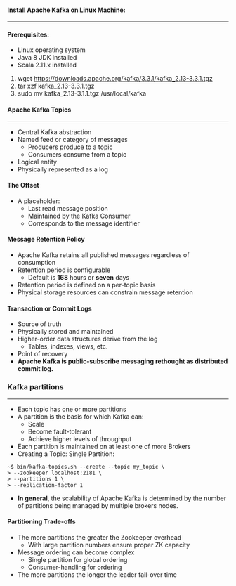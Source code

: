 #### Install Apache Kafka on Linux Machine:
___
#### Prerequisites:

* Linux operating system
* Java 8 JDK installed
* Scala 2.11.x installed

1. wget https://downloads.apache.org/kafka/3.3.1/kafka_2.13-3.3.1.tgz
2. tar xzf kafka_2.13-3.3.1.tgz
3. sudo mv kafka_2.13-3.1.1.tgz /usr/local/kafka

#### Apache Kafka Topics
___
* Central Kafka abstraction
* Named feed or category of messages
  * Producers produce to a topic
  * Consumers consume from a topic
* Logical entity
* Physically represented as a log

#### The Offset
* A placeholder:
  * Last read message position
  * Maintained by the Kafka Consumer
  * Corresponds to the message identifier

#### Message Retention Policy
* Apache Kafka retains all published messages regardless of consumption
* Retention period is configurable
  * Default is **168** hours or **seven** days
* Retention period is defined on a per-topic basis
* Physical storage resources can constrain message retention


#### Transaction or Commit Logs
* Source of truth
* Physically stored and maintained
* Higher-order data structures derive from the log
  * Tables, indexes, views, etc.
* Point of recovery
* **Apache Kafka is public-subscribe messaging rethought as distributed commit log.**

### Kafka partitions
___
* Each topic has one or more partitions
* A partition is the basis for which Kafka can:
  * Scale 
  * Become fault-tolerant
  * Achieve higher levels of throughput
* Each partition is maintained on at least one of more Brokers
* Creating a Topic: Single Partition:
```shell
~$ bin/kafka-topics.sh --create --topic my_topic \
> --zookeeper localhost:2181 \ 
> --partitions 1 \
> --replication-factor 1
```
* **In general**, the scalability of Apache Kafka is determined by the number of partitions being managed by multiple brokers nodes.

#### Partitioning Trade-offs
* The more partitions the greater the Zookeeper overhead
  * With large partition numbers ensure proper ZK capacity
* Message ordering can become complex
  * Single partition for global ordering
  * Consumer-handling for ordering
* The more partitions the longer the leader fail-over time